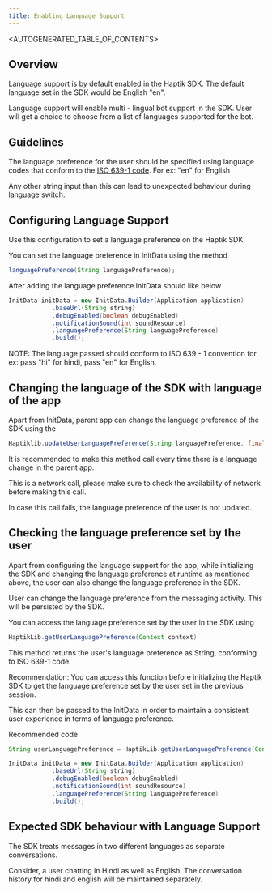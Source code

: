 ```yaml
---
title: Enabling Language Support
---
```


<AUTOGENERATED_TABLE_OF_CONTENTS>

<a name="enabling-language-support"></a>

## Overview
Language support is by default enabled in the Haptik SDK. The default
language set in the SDK would be English "en".

Language support will enable multi - lingual bot support in the SDK.
User will get a choice to choose from a list of languages supported for
the bot.

## Guidelines
The language preference for the user should be specified using language
codes that conform to the [ISO 639-1 code](https://en.wikipedia.org/wiki/List_of_ISO_639-1_codes). For ex: "en" for English


Any other string input than this can lead to unexpected behaviour during
language switch.

## Configuring Language Support

Use this configuration to set a language preference on the Haptik SDK.

You can set the language preference in InitData using the method
 
```java
languagePreference(String languagePreference);
```
After adding the language preference InitData should like below
 
```java
InitData initData = new InitData.Builder(Application application)
            .baseUrl(String string)
            .debugEnabled(boolean debugEnabled)
            .notificationSound(int soundResource)
            .languagePreference(String languagePreference)
            .build();
``` 

NOTE: The language passed should conform to ISO 639 - 1 convention for
ex: pass "hi" for hindi, pass "en" for English.

## Changing the language of the SDK with language of the app
Apart from InitData, parent app can change the language preference of
the SDK using the 

```java
Haptiklib.updateUserLanguagePreference(String languagePreference, final Callback<String> updateLanguageCallback);
```

It is recommended to make this method call every time there is a
language change in the parent app.

This is a network call, please make sure to check the availability of
network before making this call.

In case this call fails, the language preference of the user is not
updated.

## Checking the language preference set by the user
Apart from configuring the language support for the app, while
initializing the SDK and changing the language preference at runtime as
mentioned above, the user can also change the language preference in the
SDK.

User can change the language preference from the messaging activity.
This will be persisted by the SDK.

You can access the language preference set by the user in the SDK using

```java
HaptikLib.getUserLanguagePreference(Context context)
```

This method returns the user's language preference as String, conforming
to ISO 639-1 code.

Recommendation: You can access this function before initializing the
Haptik SDK to get the language preference set by the user set in the
previous session.

This can then be passed to the InitData in order to maintain a
consistent user experience in terms of language preference.

Recommended code

```java
String userLanguagePreference = HaptikLib.getUserLanguagePreference(Context context);

InitData initData = new InitData.Builder(Application application)
            .baseUrl(String string)
            .debugEnabled(boolean debugEnabled)
            .notificationSound(int soundResource)
            .languagePreference(String languagePreference)
            .build();
```

## Expected SDK behaviour with Language Support
The SDK treats messages in two different languages as separate
conversations. 

Consider, a user chatting in Hindi as well as English. The conversation
history for hindi and english will be maintained separately.



